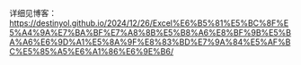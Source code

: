 详细见博客：https://destinyol.github.io/2024/12/26/Excel%E6%B5%81%E5%BC%8F%E5%A4%9A%E7%BA%BF%E7%A8%8B%E5%B8%A6%E8%BF%9B%E5%BA%A6%E6%9D%A1%E5%8A%9F%E8%83%BD%E7%9A%84%E5%AF%BC%E5%85%A5%E6%A1%86%E6%9E%B6/
